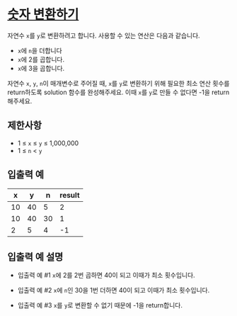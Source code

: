 # [숫자 변환하기](https://school.programmers.co.kr/learn/courses/30/lessons/154538)

자연수 `x`를 `y`로 변환하려고 합니다. 사용할 수 있는 연산은 다음과 같습니다.

- `x`에 `n`을 더합니다
- `x`에 2를 곱합니다.
- `x`에 3을 곱합니다.

자연수 `x`, `y`, `n`이 매개변수로 주어질 때, `x`를 `y`로 변환하기 위해 필요한 최소 연산 횟수를 return하도록 solution 함수를 완성해주세요. 이때 `x`를 `y`로 만들 수 없다면 -1을 return 해주세요.

## 제한사항

- 1 ≤ `x` ≤ `y` ≤ 1,000,000
- 1 ≤ `n` < `y`

## 입출력 예

| x   | y   | n   | result |
| --- | --- | --- | ------ |
| 10  | 40  | 5   | 2      |
| 10  | 40  | 30  | 1      |
| 2   | 5   | 4   | -1     |

## 입출력 예 설명

- 입출력 예 #1
  `x`에 2를 2번 곱하면 40이 되고 이때가 최소 횟수입니다.

- 입출력 예 #2
  `x`에 `n`인 30을 1번 더하면 40이 되고 이때가 최소 횟수입니다.

- 입출력 예 #3
  `x`를 `y`로 변환할 수 없기 때문에 -1을 return합니다.
